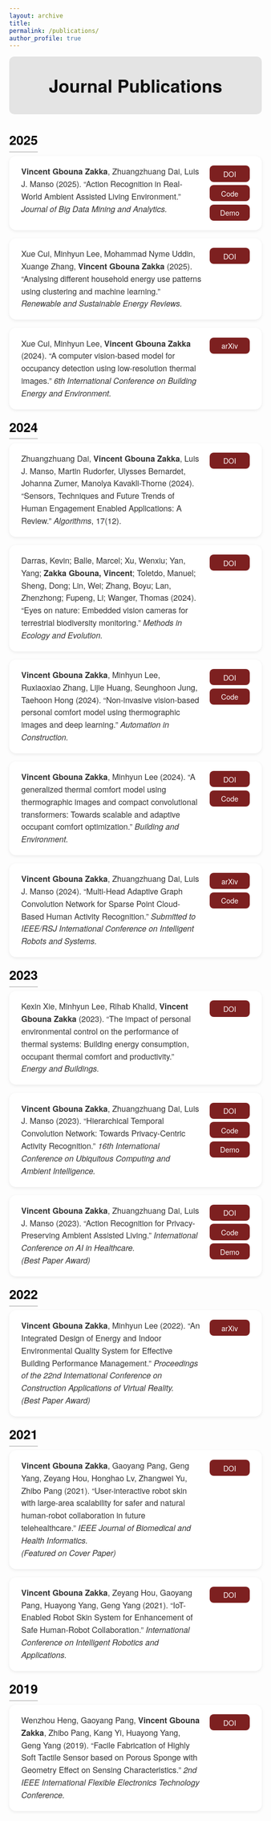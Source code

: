 ```yaml
---
layout: archive
title: 
permalink: /publications/
author_profile: true
---
```


<style>
/* ====== Page Styling ====== */
body {
  font-family: "Helvetica Neue", Helvetica, Arial, sans-serif;
  color: #222;
}

/* ====== Header ====== */
.pub-header {
  background-color: #e4e4e4;
  padding: 2rem 1rem;
  text-align: center;
  font-size: 2.2rem;
  font-weight: 700;
  color: #111;
  border-radius: 10px;
  margin-bottom: 2rem;
}

/* ====== Year Header ====== */
.pub-year {
  font-size: 1.6rem;
  font-weight: 700;
  margin-top: 2.5rem;
  margin-bottom: 1rem;
  color: #000;
  border-bottom: 2px solid #ccc;
  padding-bottom: 0.3rem;
}

/* ====== Publication Card ====== */
.publication {
  display: flex;
  justify-content: space-between;
  align-items: flex-start;
  background-color: #ffffff;
  border-radius: 14px;
  box-shadow: 0 2px 6px rgba(0, 0, 0, 0.08);
  padding: 1.2rem 1.5rem;
  margin-bottom: 1rem;
  transition: transform 0.15s ease, box-shadow 0.15s ease;
}
.publication:hover {
  transform: translateY(-3px);
  box-shadow: 0 4px 10px rgba(0, 0, 0, 0.12);
}

/* ====== Publication Text ====== */
.pub-text {
  flex: 1;
  font-size: 1rem;
  line-height: 1.55;
  color: #333;
  margin-right: 1rem;
}

/* ====== Button Group ====== */
.link-group {
  display: flex;
  flex-direction: column;
  gap: 0.4rem;
  min-width: 80px;
}

/* ====== Link Button ====== */
.link-btn {
  background-color: #7d2020;
  color: white;
  padding: 0.35rem 0.9rem;
  border-radius: 8px;
  text-decoration: none;
  font-weight: 500;
  font-size: 0.9rem;
  text-align: center;
}
.link-btn:hover {
  background-color: #a43030;
}
</style>

<div class="pub-header">Journal Publications</div>

<!-- ===================== 2025 ===================== -->
<span class="pub-year">2025</span>

<div class="publication">
  <div class="pub-text">
    <b>Vincent Gbouna Zakka</b>, Zhuangzhuang Dai, Luis J. Manso (2025). 
    “Action Recognition in Real-World Ambient Assisted Living Environment.” 
    <i>Journal of Big Data Mining and Analytics.</i>
  </div>
  <div class="link-group">
    <a href="https://doi.org/10.26599/BDMA.2025.9020003" class="link-btn" target="_blank">DOI</a>
    <a href="https://github.com/Gbouna/RE-TCN" class="link-btn" target="_blank">Code</a>
    <a href="https://www.youtube.com/watch?v=pQJrz4SVdi4&t=2s" class="link-btn" target="_blank">Demo</a>
  </div>
</div>

<div class="publication">
  <div class="pub-text">
    Xue Cui, Minhyun Lee, Mohammad Nyme Uddin, Xuange Zhang, 
    <b>Vincent Gbouna Zakka</b> (2025). 
    “Analysing different household energy use patterns using clustering and machine learning.” 
    <i>Renewable and Sustainable Energy Reviews.</i>
  </div>
  <div class="link-group">
    <a href="https://doi.org/10.1016/j.rser.2025.115335" class="link-btn" target="_blank">DOI</a>
  </div>
</div>

<div class="publication">
  <div class="pub-text">
    Xue Cui, Minhyun Lee, <b>Vincent Gbouna Zakka</b> (2024). 
    “A computer vision-based model for occupancy detection using low-resolution thermal images.” 
    <i>6th International Conference on Building Energy and Environment.</i>
  </div>
  <div class="link-group">
    <a href="https://arxiv.org/abs/2505.08336" class="link-btn" target="_blank">arXiv</a>
  </div>
</div>

<!-- ===================== 2024 ===================== -->
<span class="pub-year">2024</span>

<div class="publication">
  <div class="pub-text">
    Zhuangzhuang Dai, <b>Vincent Gbouna Zakka</b>, Luis J. Manso, Martin Rudorfer, 
    Ulysses Bernardet, Johanna Zumer, Manolya Kavakli-Thorne (2024). 
    “Sensors, Techniques and Future Trends of Human Engagement Enabled Applications: A Review.” 
    <i>Algorithms</i>, 17(12).
  </div>
  <div class="link-group">
    <a href="https://doi.org/10.3390/a17120560" class="link-btn" target="_blank">DOI</a>
  </div>
</div>

<div class="publication">
  <div class="pub-text">
    Darras, Kevin; Balle, Marcel; Xu, Wenxiu; Yan, Yang; 
    <b>Zakka Gbouna, Vincent</b>; Toletdo, Manuel; Sheng, Dong; Lin, Wei; Zhang, Boyu; 
    Lan, Zhenzhong; Fupeng, Li; Wanger, Thomas (2024). 
    “Eyes on nature: Embedded vision cameras for terrestrial biodiversity monitoring.” 
    <i>Methods in Ecology and Evolution.</i>
  </div>
  <div class="link-group">
    <a href="https://doi.org/10.1111/2041-210X.14436" class="link-btn" target="_blank">DOI</a>
  </div>
</div>

<div class="publication">
  <div class="pub-text">
    <b>Vincent Gbouna Zakka</b>, Minhyun Lee, Ruxiaoxiao Zhang, Lijie Huang, Seunghoon Jung, Taehoon Hong (2024). 
    “Non-invasive vision-based personal comfort model using thermographic images and deep learning.” 
    <i>Automation in Construction.</i>
  </div>
  <div class="link-group">
    <a href="https://doi.org/10.1016/j.autcon.2024.105811" class="link-btn" target="_blank">DOI</a>
    <a href="https://github.com/Gbouna/Non-invasive-vision-based-personal-comfort-model" class="link-btn" target="_blank">Code</a>
  </div>
</div>

<div class="publication">
  <div class="pub-text">
    <b>Vincent Gbouna Zakka</b>, Minhyun Lee (2024). 
    “A generalized thermal comfort model using thermographic images and compact convolutional transformers: Towards scalable and adaptive occupant comfort optimization.” 
    <i>Building and Environment.</i>
  </div>
  <div class="link-group">
    <a href="https://doi.org/10.1016/j.buildenv.2024.112118" class="link-btn" target="_blank">DOI</a>
    <a href="https://github.com/Gbouna/Generalized-Thermal-Comfort-Model" class="link-btn" target="_blank">Code</a>
  </div>
</div>

<div class="publication">
  <div class="pub-text">
    <b>Vincent Gbouna Zakka</b>, Zhuangzhuang Dai, Luis J. Manso (2024). 
    “Multi-Head Adaptive Graph Convolution Network for Sparse Point Cloud-Based Human Activity Recognition.” 
    <i>Submitted to IEEE/RSJ International Conference on Intelligent Robots and Systems.</i>
  </div>
  <div class="link-group">
    <a href="https://arxiv.org/abs/2504.02778" class="link-btn" target="_blank">arXiv</a>
    <a href="https://github.com/Gbouna/MAK-GCN" class="link-btn" target="_blank">Code</a>
  </div>
</div>

<!-- ===================== 2023 ===================== -->
<span class="pub-year">2023</span>

<div class="publication">
  <div class="pub-text">
    Kexin Xie, Minhyun Lee, Rihab Khalid, <b>Vincent Gbouna Zakka</b> (2023). 
    “The impact of personal environmental control on the performance of thermal systems: Building energy consumption, occupant thermal comfort and productivity.” 
    <i>Energy and Buildings.</i>
  </div>
  <div class="link-group">
    <a href="https://doi.org/10.1016/j.enbuild.2023.113552" class="link-btn" target="_blank">DOI</a>
  </div>
</div>

<div class="publication">
  <div class="pub-text">
    <b>Vincent Gbouna Zakka</b>, Zhuangzhuang Dai, Luis J. Manso (2023). 
    “Hierarchical Temporal Convolution Network: Towards Privacy-Centric Activity Recognition.” 
    <i>16th International Conference on Ubiquitous Computing and Ambient Intelligence.</i>
  </div>
  <div class="link-group">
    <a href="https://doi.org/10.1007/978-3-031-77571-0_33" class="link-btn" target="_blank">DOI</a>
    <a href="https://github.com/Gbouna/HT-ConvNet" class="link-btn" target="_blank">Code</a>
    <a href="https://www.youtube.com/watch?v=7vdGAu3zcCA" class="link-btn" target="_blank">Demo</a>
  </div>
</div>

<div class="publication">
  <div class="pub-text">
    <b>Vincent Gbouna Zakka</b>, Zhuangzhuang Dai, Luis J. Manso (2023). 
    “Action Recognition for Privacy-Preserving Ambient Assisted Living.” 
    <i>International Conference on AI in Healthcare.</i> 
    <br><i>(Best Paper Award)</i>
  </div>
  <div class="link-group">
    <a href="https://doi.org/10.1007/978-3-031-67285-9_15" class="link-btn" target="_blank">DOI</a>
    <a href="https://github.com/Gbouna/Action-Recognition-for-Privacy-Preserving-Ambient-Assisted-Living" class="link-btn" target="_blank">Code</a>
    <a href="https://www.youtube.com/watch?v=FExfkhTpHJA" class="link-btn" target="_blank">Demo</a>
  </div>
</div>

<!-- ===================== 2022 ===================== -->
<span class="pub-year">2022</span>

<div class="publication">
  <div class="pub-text">
    <b>Vincent Gbouna Zakka</b>, Minhyun Lee (2022). 
    “An Integrated Design of Energy and Indoor Environmental Quality System for Effective Building Performance Management.” 
    <i>Proceedings of the 22nd International Conference on Construction Applications of Virtual Reality.</i> 
    <br><i>(Best Paper Award)</i>
  </div>
  <div class="link-group">
    <a href="https://arxiv.org/abs/2503.23323" class="link-btn" target="_blank">arXiv</a>
  </div>
</div>

<!-- ===================== 2021 ===================== -->
<span class="pub-year">2021</span>

<div class="publication">
  <div class="pub-text">
    <b>Vincent Gbouna Zakka</b>, Gaoyang Pang, Geng Yang, Zeyang Hou, Honghao Lv, Zhangwei Yu, Zhibo Pang (2021). 
    “User-interactive robot skin with large-area scalability for safer and natural human-robot collaboration in future telehealthcare.” 
    <i>IEEE Journal of Biomedical and Health Informatics.</i> 
    <br><i>(Featured on Cover Paper)</i>
  </div>
  <div class="link-group">
    <a href="https://doi.org/10.1109/JBHI.2021.3082563" class="link-btn" target="_blank">DOI</a>
  </div>
</div>

<div class="publication">
  <div class="pub-text">
    <b>Vincent Gbouna Zakka</b>, Zeyang Hou, Gaoyang Pang, Huayong Yang, Geng Yang (2021). 
    “IoT-Enabled Robot Skin System for Enhancement of Safe Human-Robot Collaboration.” 
    <i>International Conference on Intelligent Robotics and Applications.</i>
  </div>
  <div class="link-group">
    <a href="https://doi.org/10.1007/978-3-030-89098-8_43" class="link-btn" target="_blank">DOI</a>
  </div>
</div>

<!-- ===================== 2019 ===================== -->
<span class="pub-year">2019</span>

<div class="publication">
  <div class="pub-text">
    Wenzhou Heng, Gaoyang Pang, <b>Vincent Gbouna Zakka</b>, Zhibo Pang, Kang Yi, Huayong Yang, Geng Yang (2019). 
    “Facile Fabrication of Highly Soft Tactile Sensor based on Porous Sponge with Geometry Effect on Sensing Characteristics.” 
    <i>2nd IEEE International Flexible Electronics Technology Conference.</i>
  </div>
  <div class="link-group">
    <a href="https://doi.org/10.1109/IFETC46817.2019.9073774" class="link-btn" target="_blank">DOI</a>
  </div>
</div>
